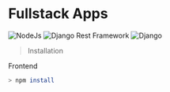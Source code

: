 # Fullstack Apps
<p align="left">
<a><img src="https://img.shields.io/badge/v20.11.0-%40node-blueviolet" alt="NodeJs"></a>
<a><img src="https://img.shields.io/badge/v3.14.0-%40djangorestframework-important" alt="Django Rest Framework"></a>
<a><img src="https://img.shields.io/badge/v5.0.3-%40django-yellowgreen" alt="Django"></a>
</p>

> Installation

Frontend
```bash
> npm install
```

